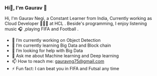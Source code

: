 ### Hi👋, I'm Gaurav  👋
Hi, I'm Gaurav Negi, a Constant Learner from India, Currently working as Cloud Developer 🙍🏽‍♂️ at HCL . Beside's programming, I enjoy listening music 🎧 ,playing FIFA and Football  .

- 🔭 I’m currently working on Object Detection
- 🌱 I’m currently learning Big Data and Block chain
- 🤔 I’m looking for help with Big Data
- 💬 Ask me about Machine learning and Deep learning
- 📫 How to reach me: gauravng75@gmail.com
- ⚡ Fun fact: I can beat you in FIFA and Futsal any time
